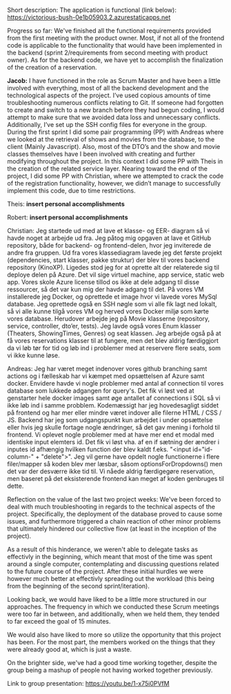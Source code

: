 Short description:
The application is functional (link below):
https://victorious-bush-0e1b05903.2.azurestaticapps.net

Progress so far:
We've finished all the functional requirements provided from the first meeting with the product owner.
Most, if not all of the frontend code is applicable to the functionality that would have been implemented in the backend
(sprint 2/requirements from second meeting with product owner).
As for the backend code, we have yet to accomplish the finalization of the creation of a reservation.

**Jacob:**
I have functioned in the role as Scrum Master and have been a little involved with everything, most of all the backend development and the technological aspects of the project.
I’ve used copious amounts of time troubleshooting numerous conflicts relating to Git. If someone had forgotten to create and switch to a new branch before they had begun coding, I would attempt to make sure that we avoided data loss and unnecessary conflicts.
Additionally, I’ve set up the SSH config files for everyone in the group.
During the first sprint I did some pair programming (PP) with Andreas where we looked at the retrieval of shows and movies from the database, to the client (Mainly Javascript).
Also, most of the DTO’s and the show and movie classes themselves have I been involved with creating and further modifying throughout the project. 
In this context I did some PP with Theis in the creation of the related service layer.
Nearing toward the end of the project, I did some PP with Christian, where we attempted to crack the code of the registration functionality, however, we didn’t manage to successfully implement this code, due to time restrictions.


Theis:
**insert personal accomplishments**

Robert:
**insert personal accomplishments**

Christian:
Jeg startede ud med at lave et klasse- og EER- diagram så vi havde noget at arbejde ud fra.
Jeg påtog mig opgaven at lave et GitHub repository, både for backend- og frontend-delen, hvor jeg inviterede de andre fra gruppen. 
Ud fra vores klassediagram lavede jeg det første projekt (dependencies, start klasser, pakke struktur) der blev til vores backend repository (KinoXP).
Ligedes stod jeg for at oprette alt der relaterede sig til deploye delen på Azure. Det vil sige virtuel machine, app service, static web app. Vores skole Azure license tillod os ikke at dele adgang til disse ressourcer, så det var kun mig der havde adgang til det. 
På vores VM installerede jeg Docker, og oprettede et image hvor vi lavede vores MySql database.
Jeg oprettede også en SSH nøgle som vi alle fik lagt ned lokalt, så vi alle kunne tilgå vores VM og herved vores Docker miljø som kørte vores database.
Herudover arbejde jeg på Movie klasserne (repository, service, controller, dto’er, tests).
Jeg lavde også vores Enum klasser (Theaters, ShowingTimes, Genres) og seat klassen.
Jeg arbejde også på at få vores reservations klasser til at fungere, men det blev aldrig færdiggjort da vi løb tør for tid og løb ind i problemer med at reservere flere seats, som vi ikke kunne løse.

Andreas:
Jeg har været meget indenover vores github branching samt actions og i fælleskab har vi kæmpet med opsættelsen af Azure samt docker. Envidere havde vi nogle problemer med antal af connection til vores database som lukkede adgangen for query's. Det fik vi løst ved at genstarter hele docker images samt øge antallet af connections i SQL så vi ikke løb ind i samme probblem. Kodemæssigt har jeg hovedesagligt siddet på frontend og har mer eller mindre været indover alle filerne HTML / CSS  / JS.
Backend har jeg som udgangspunkt kun arbejdet i under opsættelse eller hvis jeg skulle fortage nogle ændringer, så det gav mening i forhold til frontend. Vi oplevet nogle problemer med at have mer end et modal med identiske input elemters id. Det fik vi løst vha. af en if sætning der ændrer i inputes id afhængig hvilken function der blev kaldt f.eks. "<input id="id-column-" + "delete">". Jeg vil gerne have opdelt nogle functionerne i flere filer/mapper så koden blev mer læsbar, såsom optionsForDropdowns() men det var der desværre ikke tid til. Vi nåede aldrig færdigegøre reservation, men baseret på det eksisterende frontend kan meget af koden genbruges til dette. 




Reflection on the value of the last two project weeks:
We've been forced to deal with much troubleshooting in regards to the technical aspects of the project.
Specifically, the deployment of the database proved to cause some issues, and furthermore triggered a chain reaction of other minor problems that ultimately hindered our collective flow (at least in the inception of the project).

As a result of this hinderance, we weren't able to delegate tasks as effectivly in the beginning, which meant that most of the time was spent around a single computer, contemplating and discussing questions related to the future course of the project.
After these initial hurdles we were however much better at effectivly spreading out the workload (this being from the beginning of the second sprint/iteration).

Looking back, we would have liked to be a little more structured in our approaches.
The frequency in which we conducted these Scrum meetings were too far in between, and additionally, when we held them, they tended to far exceed the goal of 15 minutes.

We would also have liked to more so utilize the opportunity that this project has been.
For the most part, the members worked on the things that they were already good at, which is just a waste.

On the brighter side, we've had a good time working together, despite the group being a mashup of people not having worked together previously.



Link to group presentation:
https://youtu.be/1-x75i0PVfM

